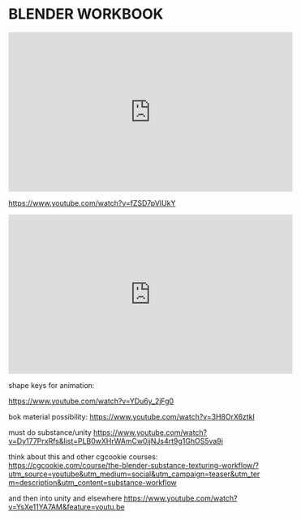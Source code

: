 

# BLENDER WORKBOOK



<iframe width="560" height="315" src="https://www.youtube.com/embed/RUPhlB_KkU8" frameborder="0" allow="accelerometer; autoplay; encrypted-media; gyroscope; picture-in-picture" allowfullscreen></iframe>



https://www.youtube.com/watch?v=fZSD7pVIUkY

<iframe width="560" height="315" src="https://www.youtube.com/embed/RUPhlB_KkU8" frameborder="0" allow="accelerometer; autoplay; encrypted-media; gyroscope; picture-in-picture" allowfullscreen></iframe>



shape keys for animation:

https://www.youtube.com/watch?v=YDu6y_2jFg0

bok material possibility: https://www.youtube.com/watch?v=3H8OrX6ztkI


must do substance/unity
https://www.youtube.com/watch?v=Dy177PrxRfs&list=PLB0wXHrWAmCw0ijNJs4rt9g1GhOS5va9i

think about this and other cgcookie courses: https://cgcookie.com/course/the-blender-substance-texturing-workflow/?utm_source=youtube&utm_medium=social&utm_campaign=teaser&utm_term=description&utm_content=substance-workflow


and then into unity and elsewhere
https://www.youtube.com/watch?v=YsXe11YA7AM&feature=youtu.be

